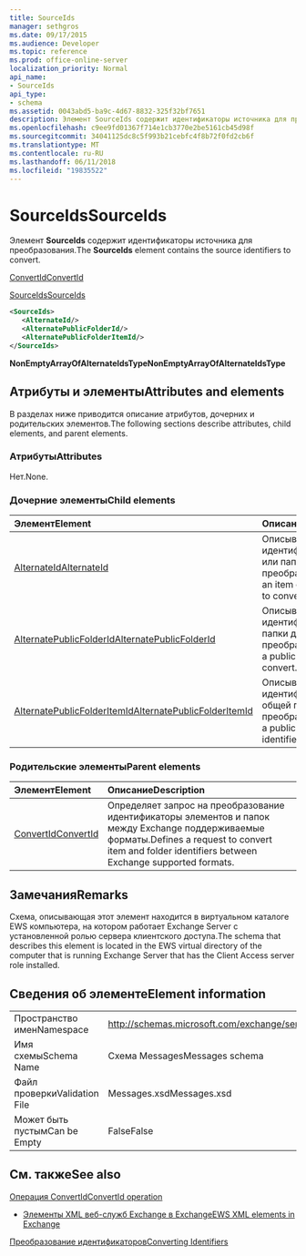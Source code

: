 ```yaml
---
title: SourceIds
manager: sethgros
ms.date: 09/17/2015
ms.audience: Developer
ms.topic: reference
ms.prod: office-online-server
localization_priority: Normal
api_name:
- SourceIds
api_type:
- schema
ms.assetid: 0043abd5-ba9c-4d67-8832-325f32bf7651
description: Элемент SourceIds содержит идентификаторы источника для преобразования.
ms.openlocfilehash: c9ee9fd01367f714e1cb3770e2be5161cb45d98f
ms.sourcegitcommit: 34041125dc8c5f993b21cebfc4f8b72f0fd2cb6f
ms.translationtype: MT
ms.contentlocale: ru-RU
ms.lasthandoff: 06/11/2018
ms.locfileid: "19835522"
---
```

# <a name="sourceids"></a><span data-ttu-id="c4403-103">SourceIds</span><span class="sxs-lookup"><span data-stu-id="c4403-103">SourceIds</span></span>

<span data-ttu-id="c4403-104">Элемент **SourceIds** содержит идентификаторы источника для преобразования.</span><span class="sxs-lookup"><span data-stu-id="c4403-104">The **SourceIds** element contains the source identifiers to convert.</span></span> 
  
[<span data-ttu-id="c4403-105">ConvertId</span><span class="sxs-lookup"><span data-stu-id="c4403-105">ConvertId</span></span>](convertid.md)
  
[<span data-ttu-id="c4403-106">SourceIds</span><span class="sxs-lookup"><span data-stu-id="c4403-106">SourceIds</span></span>](sourceids.md)
  
```xml
<SourceIds>
   <AlternateId/>
   <AlternatePublicFolderId/>
   <AlternatePublicFolderItemId/>
</SourceIds>
```

 <span data-ttu-id="c4403-107">**NonEmptyArrayOfAlternateIdsType**</span><span class="sxs-lookup"><span data-stu-id="c4403-107">**NonEmptyArrayOfAlternateIdsType**</span></span>
## <a name="attributes-and-elements"></a><span data-ttu-id="c4403-108">Атрибуты и элементы</span><span class="sxs-lookup"><span data-stu-id="c4403-108">Attributes and elements</span></span>

<span data-ttu-id="c4403-109">В разделах ниже приводится описание атрибутов, дочерних и родительских элементов.</span><span class="sxs-lookup"><span data-stu-id="c4403-109">The following sections describe attributes, child elements, and parent elements.</span></span>
  
### <a name="attributes"></a><span data-ttu-id="c4403-110">Атрибуты</span><span class="sxs-lookup"><span data-stu-id="c4403-110">Attributes</span></span>

<span data-ttu-id="c4403-111">Нет.</span><span class="sxs-lookup"><span data-stu-id="c4403-111">None.</span></span>
  
### <a name="child-elements"></a><span data-ttu-id="c4403-112">Дочерние элементы</span><span class="sxs-lookup"><span data-stu-id="c4403-112">Child elements</span></span>

|<span data-ttu-id="c4403-113">**Элемент**</span><span class="sxs-lookup"><span data-stu-id="c4403-113">**Element**</span></span>|<span data-ttu-id="c4403-114">**Описание**</span><span class="sxs-lookup"><span data-stu-id="c4403-114">**Description**</span></span>|
|:-----|:-----|
|[<span data-ttu-id="c4403-115">AlternateId</span><span class="sxs-lookup"><span data-stu-id="c4403-115">AlternateId</span></span>](alternateid.md) <br/> |<span data-ttu-id="c4403-116">Описывает идентификатор элемента или папки для преобразования.</span><span class="sxs-lookup"><span data-stu-id="c4403-116">Describes an item or folder identifier to convert.</span></span>  <br/> |
|[<span data-ttu-id="c4403-117">AlternatePublicFolderId</span><span class="sxs-lookup"><span data-stu-id="c4403-117">AlternatePublicFolderId</span></span>](alternatepublicfolderid.md) <br/> |<span data-ttu-id="c4403-118">Описывает идентификатор общей папки для преобразования.</span><span class="sxs-lookup"><span data-stu-id="c4403-118">Describes a public folder identifier to convert.</span></span>  <br/> |
|[<span data-ttu-id="c4403-119">AlternatePublicFolderItemId</span><span class="sxs-lookup"><span data-stu-id="c4403-119">AlternatePublicFolderItemId</span></span>](alternatepublicfolderitemid.md) <br/> |<span data-ttu-id="c4403-120">Описывает идентификатор элемента общей папки для преобразования.</span><span class="sxs-lookup"><span data-stu-id="c4403-120">Describes a public folder item identifier to convert.</span></span>  <br/> |
   
### <a name="parent-elements"></a><span data-ttu-id="c4403-121">Родительские элементы</span><span class="sxs-lookup"><span data-stu-id="c4403-121">Parent elements</span></span>

|<span data-ttu-id="c4403-122">**Элемент**</span><span class="sxs-lookup"><span data-stu-id="c4403-122">**Element**</span></span>|<span data-ttu-id="c4403-123">**Описание**</span><span class="sxs-lookup"><span data-stu-id="c4403-123">**Description**</span></span>|
|:-----|:-----|
|[<span data-ttu-id="c4403-124">ConvertId</span><span class="sxs-lookup"><span data-stu-id="c4403-124">ConvertId</span></span>](convertid.md) <br/> |<span data-ttu-id="c4403-125">Определяет запрос на преобразование идентификаторы элементов и папок между Exchange поддерживаемые форматы.</span><span class="sxs-lookup"><span data-stu-id="c4403-125">Defines a request to convert item and folder identifiers between Exchange supported formats.</span></span>  <br/> |
   
## <a name="remarks"></a><span data-ttu-id="c4403-126">Замечания</span><span class="sxs-lookup"><span data-stu-id="c4403-126">Remarks</span></span>

<span data-ttu-id="c4403-127">Схема, описывающая этот элемент находится в виртуальном каталоге EWS компьютера, на котором работает Exchange Server с установленной ролью сервера клиентского доступа.</span><span class="sxs-lookup"><span data-stu-id="c4403-127">The schema that describes this element is located in the EWS virtual directory of the computer that is running Exchange Server that has the Client Access server role installed.</span></span>
  
## <a name="element-information"></a><span data-ttu-id="c4403-128">Сведения об элементе</span><span class="sxs-lookup"><span data-stu-id="c4403-128">Element information</span></span>

|||
|:-----|:-----|
|<span data-ttu-id="c4403-129">Пространство имен</span><span class="sxs-lookup"><span data-stu-id="c4403-129">Namespace</span></span>  <br/> |http://schemas.microsoft.com/exchange/services/2006/messages  <br/> |
|<span data-ttu-id="c4403-130">Имя схемы</span><span class="sxs-lookup"><span data-stu-id="c4403-130">Schema Name</span></span>  <br/> |<span data-ttu-id="c4403-131">Схема Messages</span><span class="sxs-lookup"><span data-stu-id="c4403-131">Messages schema</span></span>  <br/> |
|<span data-ttu-id="c4403-132">Файл проверки</span><span class="sxs-lookup"><span data-stu-id="c4403-132">Validation File</span></span>  <br/> |<span data-ttu-id="c4403-133">Messages.xsd</span><span class="sxs-lookup"><span data-stu-id="c4403-133">Messages.xsd</span></span>  <br/> |
|<span data-ttu-id="c4403-134">Может быть пустым</span><span class="sxs-lookup"><span data-stu-id="c4403-134">Can be Empty</span></span>  <br/> |<span data-ttu-id="c4403-135">False</span><span class="sxs-lookup"><span data-stu-id="c4403-135">False</span></span>  <br/> |
   
## <a name="see-also"></a><span data-ttu-id="c4403-136">См. также</span><span class="sxs-lookup"><span data-stu-id="c4403-136">See also</span></span>



[<span data-ttu-id="c4403-137">Операция ConvertId</span><span class="sxs-lookup"><span data-stu-id="c4403-137">ConvertId operation</span></span>](convertid-operation.md)


- [<span data-ttu-id="c4403-138">Элементы XML веб-служб Exchange в Exchange</span><span class="sxs-lookup"><span data-stu-id="c4403-138">EWS XML elements in Exchange</span></span>](ews-xml-elements-in-exchange.md)


[<span data-ttu-id="c4403-139">Преобразование идентификаторов</span><span class="sxs-lookup"><span data-stu-id="c4403-139">Converting Identifiers</span></span>](http://msdn.microsoft.com/library/a5391746-b6ef-4f48-8fc8-8255258651aa%28Office.15%29.aspx)

